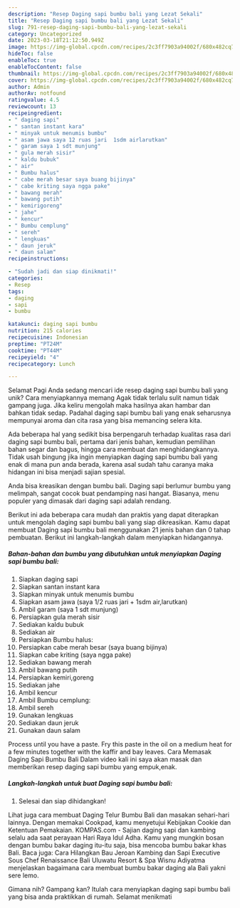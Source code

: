 ```yaml
---
description: "Resep Daging sapi bumbu bali yang Lezat Sekali"
title: "Resep Daging sapi bumbu bali yang Lezat Sekali"
slug: 791-resep-daging-sapi-bumbu-bali-yang-lezat-sekali
category: Uncategorized
date: 2023-03-18T21:12:50.949Z
image: https://img-global.cpcdn.com/recipes/2c3ff7903a94002f/680x482cq70/daging-sapi-bumbu-bali-foto-resep-utama.jpg
hideToc: false
enableToc: true
enableTocContent: false
thumbnail: https://img-global.cpcdn.com/recipes/2c3ff7903a94002f/680x482cq70/daging-sapi-bumbu-bali-foto-resep-utama.jpg
cover: https://img-global.cpcdn.com/recipes/2c3ff7903a94002f/680x482cq70/daging-sapi-bumbu-bali-foto-resep-utama.jpg
author: Admin
authorAv: notfound
ratingvalue: 4.5
reviewcount: 13
recipeingredient:
- " daging sapi"
- " santan instant kara"
- " minyak untuk menumis bumbu"
- " asam jawa saya 12 ruas jari  1sdm airlarutkan"
- " garam saya 1 sdt munjung"
- " gula merah sisir"
- " kaldu bubuk"
- " air"
- " Bumbu halus"
- " cabe merah besar saya buang bijinya"
- " cabe kriting saya ngga pake"
- " bawang merah"
- " bawang putih"
- " kemirigoreng"
- " jahe"
- " kencur"
- " Bumbu cemplung"
- " sereh"
- " lengkuas"
- " daun jeruk"
- " daun salam"
recipeinstructions:

- "Sudah jadi dan siap dinikmati!"
categories:
- Resep
tags:
- daging
- sapi
- bumbu

katakunci: daging sapi bumbu 
nutrition: 215 calories
recipecuisine: Indonesian
preptime: "PT24M"
cooktime: "PT44M"
recipeyield: "4"
recipecategory: Lunch

---
```



Selamat Pagi Anda sedang mencari ide resep daging sapi bumbu bali yang unik? Cara menyiapkannya memang Agak tidak terlalu sulit namun tidak gampang juga. Jika keliru mengolah maka hasilnya akan hambar dan bahkan tidak sedap. Padahal daging sapi bumbu bali yang enak seharusnya mempunyai aroma dan cita rasa yang bisa memancing selera kita.


Ada beberapa hal yang sedikit bisa berpengaruh terhadap kualitas rasa dari daging sapi bumbu bali, pertama dari jenis bahan, kemudian pemilihan bahan segar dan bagus, hingga cara membuat dan menghidangkannya. Tidak usah bingung jika ingin menyiapkan daging sapi bumbu bali yang enak di mana pun anda berada, karena asal sudah tahu caranya maka hidangan ini bisa menjadi sajian spesial.

Anda bisa kreasikan dengan bumbu bali. Daging sapi berlumur bumbu yang melimpah, sangat cocok buat pendamping nasi hangat. Biasanya, menu populer yang dimasak dari daging sapi adalah rendang.


Berikut ini ada beberapa cara mudah dan praktis yang dapat diterapkan untuk mengolah daging sapi bumbu bali yang siap dikreasikan. Kamu dapat membuat Daging sapi bumbu bali menggunakan 21 jenis bahan dan 0 tahap pembuatan. Berikut ini langkah-langkah dalam menyiapkan hidangannya.

<!--inarticleads1-->

##### Bahan-bahan dan bumbu yang dibutuhkan untuk menyiapkan Daging sapi bumbu bali:

1. Siapkan  daging sapi
1. Siapkan  santan instant kara
1. Siapkan  minyak untuk menumis bumbu
1. Siapkan  asam jawa (saya 1/2 ruas jari + 1sdm air,larutkan)
1. Ambil  garam (saya 1 sdt munjung)
1. Persiapkan  gula merah sisir
1. Sediakan  kaldu bubuk
1. Sediakan  air
1. Persiapkan  Bumbu halus:
1. Persiapkan  cabe merah besar (saya buang bijinya)
1. Siapkan  cabe kriting (saya ngga pake)
1. Sediakan  bawang merah
1. Ambil  bawang putih
1. Persiapkan  kemiri,goreng
1. Sediakan  jahe
1. Ambil  kencur
1. Ambil  Bumbu cemplung:
1. Ambil  sereh
1. Gunakan  lengkuas
1. Sediakan  daun jeruk
1. Gunakan  daun salam


Process until you have a paste. Fry this paste in the oil on a medium heat for a few minutes together with the kaffir and bay leaves. Cara Memasak Daging Sapi Bumbu Bali Dalam video kali ini saya akan masak dan memberikan resep daging sapi bumbu yang empuk,enak. 

<!--inarticleads2-->

##### Langkah-langkah untuk buat Daging sapi bumbu bali:


1. Selesai dan siap dihidangkan!

Lihat juga cara membuat Daging Telur Bumbu Bali dan masakan sehari-hari lainnya. Dengan memakai Cookpad, kamu menyetujui Kebijakan Cookie dan Ketentuan Pemakaian. KOMPAS.com - Sajian daging sapi dan kambing selalu ada saat perayaan Hari Raya Idul Adha. Kamu yang mungkin bosan dengan bumbu bakar daging itu-itu saja, bisa mencoba bumbu bakar khas Bali. Baca juga: Cara Hilangkan Bau Jeroan Kambing dan Sapi Executive Sous Chef Renaissance Bali Uluwatu Resort &amp; Spa Wisnu Adiyatma menjelaskan bagaimana cara membuat bumbu bakar daging ala Bali yakni sere lemo. 

Gimana nih? Gampang kan? Itulah cara menyiapkan daging sapi bumbu bali yang bisa anda praktikkan di rumah. Selamat menikmati
